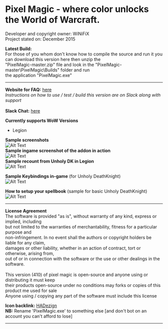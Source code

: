 # Pixel Magic - where color unlocks the World of Warcraft.

Developer and copyright owner: WiNiFiX<br>
Project stated on: December 2015<br>

**Latest Build:**<br>
For those of you whom don't know how to compile the source and run it you can download this version here then unzip the<br> 
"PixelMagic-master.zip" file and look in the "PixelMagic-master\PixelMagic\Builds" folder and run<br> 
the application "PixelMagic.exe"<br>

---

**Website for FAQ:** [here](http://www.ownedcore.com/forums/world-of-warcraft/world-of-warcraft-bots-programs/wow-bots-questions-requests/542750-pixel-based-bot.html)<br>
*Instructions on how to use / test / build this version are on Slack along with support*<br><br>
**Slack Chat:** [here](winifix.slack.com)<br>

**Currently supports WoW Versions**
- Legion

**Sample screenshots**<br>
![Alt Text](http://i.imgur.com/oLkqrRF.png)
<br>
**Sample ingame screenshot of the addon in action**
<br>
![Alt Text](http://i.imgur.com/4Afi2pp.jpg)
<br>
**Sample recount from Unholy DK in Legion**
<br>
![Alt Text](http://i.imgur.com/xicfSBl.jpg)

**Sample Keybindings in-game** (for Unholy DeathKnight)<br>
![Alt Text](http://i.imgur.com/3Szujlv.jpg)

**How to setup your spellbook** (sample for basic Unholy DeathKnight)<br>
![Alt Text](http://i.imgur.com/T281wlY.png)

---

**License Agreement**<br>
The software is provided "as is", without warranty of any kind, express or implied, including<br>
but not limited to the warranties of merchantability, fitness for a particular purpose and<br>
non-infringement. In no event shall the authors or copyright holders be liable for any claim,<br>
damages or other liability, whether in an action of contract, tort or otherwise, arising from,<br>
out of or in connection with the software or the use or other dealings in the software.<br>
<br>
This version (410) of pixel magic is open-source and anyone using or distributing it must keep<br>
their products open-source under no conditions may forks or copies of this product me used for sale<br>
Anyone using / copying any part of the software must include this license<br>

**Icon backlink:** [HADezign](http://hadezign.com)<br>
**NB:** Rename 'PixelMagic.exe' to something else [and don't bot on an account you can't afford to lose]

---